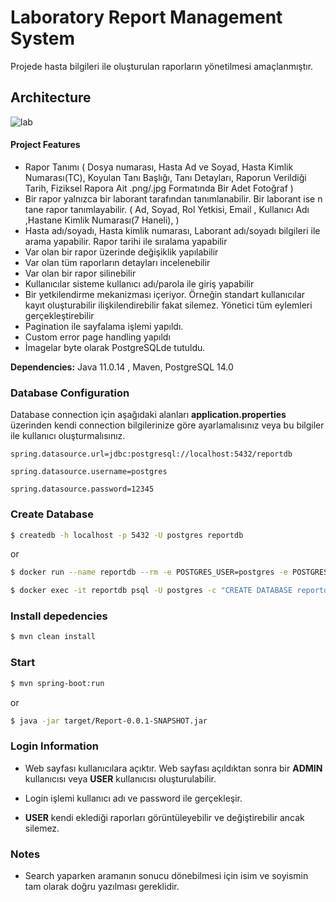 # Laboratory Report Management System

Projede hasta bilgileri ile oluşturulan raporların yönetilmesi amaçlanmıştır.

## Architecture
![lab](https://user-images.githubusercontent.com/56771957/168907321-1936460e-3d62-4807-92a8-38b07067036e.jpg)


#### Project Features

* Rapor Tanımı ( Dosya numarası, Hasta Ad ve Soyad, Hasta Kimlik
Numarası(TC), Koyulan Tanı Başlığı, Tanı Detayları, Raporun Verildiği
Tarih, Fiziksel Rapora Ait .png/.jpg Formatında Bir Adet Fotoğraf )
* Bir rapor yalnızca bir laborant tarafından tanımlanabilir. Bir
laborant ise  n tane rapor tanımlayabilir. ( Ad, Soyad, Rol Yetkisi, Email , Kullanıcı Adı ,Hastane Kimlik
Numarası(7 Haneli), )
* Hasta adı/soyadı, Hasta kimlik numarası, Laborant adı/soyadı
bilgileri ile arama yapabilir. Rapor tarihi ile sıralama
yapabilir
* Var olan bir rapor üzerinde değişiklik yapılabilir
* Var olan tüm raporların detayları incelenebilir
* Var olan bir rapor silinebilir
* Kullanıcılar sisteme kullanıcı adı/parola ile giriş yapabilir
* Bir yetkilendirme mekanizması içeriyor. Örneğin standart kullanıcılar
kayıt oluşturabilir ilişkilendirebilir fakat silemez. Yönetici tüm
eylemleri gerçekleştirebilir
* Pagination ile sayfalama işlemi yapıldı.
* Custom error page handling yapıldı
* İmagelar byte olarak PostgreSQLde tutuldu.

**Dependencies:** Java 11.0.14 , Maven, PostgreSQL 14.0

### Database Configuration

Database connection için aşağıdaki alanları **application.properties** üzerinden kendi connection bilgilerinize göre ayarlamalısınız veya bu bilgiler ile kullanıcı oluşturmalısınız.

`spring.datasource.url=jdbc:postgresql://localhost:5432/reportdb`

`spring.datasource.username=postgres`

`spring.datasource.password=12345`

### Create Database
```sh 
$ createdb -h localhost -p 5432 -U postgres reportdb
```

or 

```sh
$ docker run --name reportdb --rm -e POSTGRES_USER=postgres -e POSTGRES_PASSWORD=12345 -e PGDATA=/var/lib/postgresql/data/pgdata -v /tmp:/var/lib/postgresql/data -p 5432:5432 -it postgres:14.1-alpine

$ docker exec -it reportdb psql -U postgres -c "CREATE DATABASE reportdb"
```

### Install depedencies

```sh
$ mvn clean install
```

### Start

```sh
$ mvn spring-boot:run
```
or

```sh
$ java -jar target/Report-0.0.1-SNAPSHOT.jar
```

### Login Information


- Web sayfası  kullanıcılara açıktır. Web sayfası açıldıktan sonra bir **ADMIN** kullanıcısı veya **USER** kullanıcısı oluşturulabilir.


- Login işlemi kullanıcı adı ve password ile gerçekleşir.


- **USER** kendi eklediği raporları görüntüleyebilir ve değiştirebilir ancak silemez.

### Notes
 - Search yaparken aramanın sonucu dönebilmesi için isim ve soyismin tam olarak doğru yazılması gereklidir.

